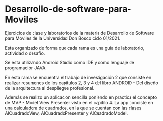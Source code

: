# Desarrollo-de-software-para-Moviles
Ejercicios de clase y laboratorios de la materia de Desarrollo de Software para Moviles de la Universidad Don Bosco ciclo 01/2021.

Esta organizado de forma que cada rama es una guia de laboratorio, actividad o desafio.

Se esta utilizando Android Studio como IDE y como lenguaje de programación JAVA.

En esta rama se encuentra el trabajo de investigación 2 que consiste en realizar resumenes de los capitulos 2, 3 y 4 del libro ANDROID - Del diseño de la arquitectura al despliegue profesional.

Además se realizo un aplicacion sencilla poniendo en practica el concepto de MVP - Model View Presenter visto en el capitilo 4. La app conciste en una calculadora de cuadrados, en la que se cuentan con las clases AlCuadradoView, AlCuadradoPresenter y AlCuadradoModel.
